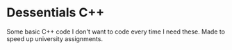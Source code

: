 # Dessentials C++
Some basic C++ code I don't want to code every time I need these. Made to speed up university assignments.